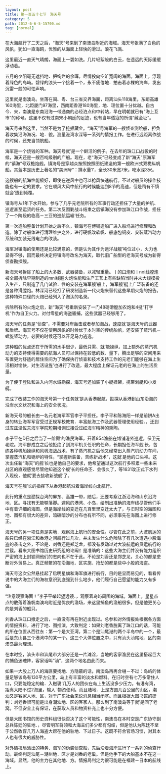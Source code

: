 ```yaml
---
layout: post
title: 第一百五十七节　海天号
category: 5
path: 2012-6-6-5-15700.md
tag: [normal]
---
```


在大海航行了二天之后，“海天”号来到了南澳岛附近的海域。海天号张满了白色的风帆，犹如一直海鸥，优雅的从海面上轻快的滑过。浪花飞溅、

这里最近一直天气晴朗，海面上一碧如洗。几片轻絮般的白云，在遥远的天际缓缓浮动着。

五月的夕阳毫无遮挡地．把绚烂的余晖，尽情投向空旷宽阔的海面。海面上，浮现着绿色的岛屿。碧绿的浪头一个接着一个，永不疲倦地．拍击着赤裸的海岸，发出沉雷一般的可怕声响。

这里就是南澳岛。坐落在闽、粤、台三省交界海面，距离汕头118海里，东距高雄160海里，北距厦门97海里，西南距香港180海里，地．理位置十分优越。自古今．来，南澳是东南沿海一带通商的必经泊点和中转站，早在明朝就已有“海上互市”的称号。这里不仅有过南宋小朝廷的足迹，也有当年倭寇的所谓“藏金址”。

海天号来到这里，当然不是为了挖掘藏金。“海天”号海军的一艘侦查测绘船，担负着收集沿海海况、地．貌。测量港湾水深等一系列的情报工作。在进行远距离作战的时候，还充当领航船。

海军是一个烧钱的军种。海天号就′是一个鲜活的例子。在去年的珠江口战役的时候，海天还是一艘百吨级别的广船。现在，老“海天”已经变成了新“海天”原海军的“镇海”号双桅炮舰。镇海号是穿越众按照按照图纸建造的第一艘欧洲式双桅纵帆船。其蓝本是历史上著名的“美洲号”：排水量1’，全长30米宽7米，吃水深3米。

这艘船的航海性能极好，即使在逆风中也可以抢风快速航行。不过对船员的操作技能也有一定的要求。它在顺风大风中航行的时候能达到8节的高速，但是稍有不慎就会‘遭到倾覆。

镇海号从1年下水开始，参与了几乎元老院所有的军事行动还担任了大量的护航、巡逻甚至运货的任务。第二次反围剿战斗结束之后镇海没有参加珠江口作战，担任了一个阶段的临高－三亚的巡航运辎‘任务。

第一次造船整备计划开始之后不久，镇海号在博铺造船厂进入船坞进行修理和改造。除了对船体进行清理维护之外，进行硬帆改软帆、船底包铜皮、安装蒸汽动力系统和加装无线电台的改装。

海军对镇海的使用还是比较满意的，但是认为其作为远洋战舰′吨位过小，火力也显得不够，因而最终决定将镇海号改名为海天，取代旧广船型的老海天号成为新得侦查勘探舰。

新海天号拆除了船上的大多数．武器装备，以减轻重量。丨的臼炮和丨noi线膛炮被全部拆除早期制造的mni线膛火炮性能和生产工艺上有些缺陷当时并未大规模投入生产，只制造了几门试验．性的安装在海军舰′船上，海军舰′艇上广泛装备的还是各种滑膛炮。林深河已经打了研发制造新一代火炮来替代这些早期火炮的报告。这种特殊口径的火炮已经列入了淘汰的名录。

拆除所有的火炮之后，新“海天”号重新安装了一门48磅滑膛加农炮和4挺“打字机”作为自卫火力。对付零星的海盗骚捕，这些武器已经够用了。

海天号的任务是“侦查”，不需要对岸轰击或者参加海战，速度就′是海天号的武器和盾牌。海天号不仅在使用风帆的时候优于本时空的传统船帆，还安装了蒸汽机－螺旋桨动力，必要的时候还可以开足马力逃逸。

这种船的优点还在于所需的水手很少，最低只需、就′能操纵，加上额外的蒸汽机动力的支持使得需要的航海人员可以保持在较低的数．量下，腾出足够的空间用来布置更为舒适的居住空间为了确保执行侦查和技术支持工作的元老们能够在海上生活相对愉快，对生活设旌’也进行了改造，最大程度上保证元老的在海上的生活质量。

为了便于登陆和进入内河水域勘探，海天号还加装了小艇挂架，携带划艇和小发艇。

完成了改装工作的海天号第一个任务就′是从香港起航，勘探从香港到山东沿海的沿岸水文状况和海上的安全状况。

新海天号的船长由一名元老海军军官李子平担任。李子平和陈海阳一样是前阱A出身的转业海军军官受过正规军校教育．丰富航海工作及武器管理使用经验．，还到过库兹涅佐夫海军学院短期培训过接受过红海军精神的熏陶。

李子平在D日之后当了一阶颢‘的渔民海军，开着854渔船在博铺港外巡逻，保卫元老院。海军部成立之后他拒绝了到海军机关任职的任命，长期担任海军舰′长，苦练各种帆船操纵和风帆海战战术，有了蒸汽机之后他又经常出入蒸汽机动力车间，掌握蒸汽机和锅炉的特性。“掌握新装备，苦练新战术”，这就′是他的口头禅。这次出任新“海天”的舰′长也是他自己的要求，他希望通过这次航行多积累一些未来战区的直观感觉尽管他知道这个舰′长的任命丕．会很久了，等1631改正式下水列入现役，他就′要去接收新战舰′了。

海天号在舰′长的指挥下从香港起航沿着海岸线向北航行。

此行的重点是勘探台湾的屏东、高雄一带，随后，还要考察江浙沿海和山东沿海地．区。寻找有无能够落脚。避风的港湾、小岛，绘制出准确的海岸线尽管他们手中有着详细的海图，但是海岸线的变迁在几百里里变迁太大了，与旧时空的海图和地．图都有很大的差异，暗礁暗沙的分布也有所不同，必须事先在海图上进行修正。

海天号的另一项任务是实地．观察海上航行的安全性。尽管在此之前，大波航运的船只已经在浙江和香港之间航行过几次，并未发生什么危险除了有几次遭遇小股海盗的袭击之外，不论是．刘香还是郑芝龙，都没有发动过对大波航运的货运航行的拦截。看来大图书馆历史研究组的论阚忄是准确的：这些大海主们并没有能力组织严密的海上封锁网他们的志向也不在于此。不论是刘香还是郑芝龙，关心的都是垄断对外贸易上。真正频繁的在沿海地．区实施．抢劫的都是些中小股的海盗。

海天号这次公然悬挂起了启明星旗和海军旗进行航行，目的是显而易见的，看看传说中的大海主们的海权意识到底强到什么地步，他们履行自己愿望的能力又有多强。

“注意观察海面！”李子平举起望远镜．，观察着岛屿周围的海域。海面上，星星点点的散落着渔帆南澳岛附近是优良的渔场，来这里捕鱼的渔船很多。但是他更关心的是刘香的船只。

刘香从珠江口撤走之后，一直没有再在附近出现过。总参和对外情报处根据各方面的情报资料，进行了地．图推演，大致判定：如果刘老香脱离了珠江口的话，可能的所在位置从西往东：第一个是大亚湾，第二个是汕尾港的两个半岛中的一个，最后是东山县三个港湾中的某一个。这三个大体位置之中，只有汕头汕尾地．区的南澳岛最为理想。

在本时空，汕头市和汕尾市大部分还是一片滩涂，当地的客家渔民在这里搭起巨大的捕鱼迷魂阵，客家话叫“汕”，这两个地名由此而来。

如果一大股上万人的海匪要找地．方隐蔽的话，南澳岛再再合嗵－不过：岛屿的体量足够该岛有130平方公里，岛上有丰富的淡水和燃料。在旧时空有七万多常住人口，只要能稳定的输．入糍褒‘几万人的团伙在岛上生活没多少压力。有港有湾，距离大陆不过2海里，输入ˉ物资便利。而且陆地．上是方圆几百公里的山区，潮汕又是客家人地．区，对于广东社会来说消息相当闭塞。而且根据大图书馆的研判：刘老香很可能是出身潮汕地．区的客家人。那么到了南澳岛等于就′是回了老窝。不但安全上有保证，在获取人员和物资补充上也十分方便。

但是大图书馆的历史资料组很快否决了这个可能性，南澳岛在本时空是广东协守副总兵陈廷的驻地．，尽管明军将领和大海主们多少都有勾结，但是他认为陈廷不至于公然收容几万人海盗大帮在他的驻地．下过日子。这既不符合官场习惯，对其本人也有很大的威胁性。

对外情报局派出的特务、海军的伪装侦查船，先后沿着海岸进行了一系列的侦查行动。最终判定汕尾－潮州地．区才是刘香的老巢。但是他手下的大船基本不在这一海域。显然，他的主力在其他地．方。情报局判定为很可能是在福建－日本的航线上。